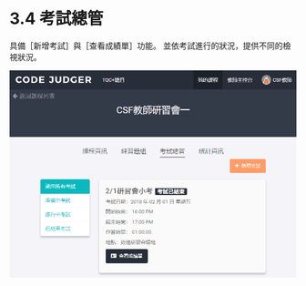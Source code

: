 # 3.4 考試總管

具備［新增考試］與［查看成績單］功能。 並依考試進行的狀況，提供不同的檢視狀況。

![](../../.gitbook/assets/cjmd03-ke-cheng-03-kao-shi-zong-guan-00.png)

